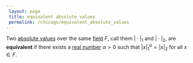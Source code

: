 ```yaml
---
 layout: page
 title: equivalent absolute values
 permalink: /chicago/equivalent_absolute_values
---
```

Two [absolute values](https://mathgloss.github.io/MathGloss/chicago/absolute_value) over the same [field](https://mathgloss.github.io/MathGloss/chicago/field) $F$, call them ${\vert}\cdot{\vert}_1$ and ${\vert}\cdot{\vert}_2$, are **equivalent** if there exists a [real number](https://mathgloss.github.io/MathGloss/chicago/real_number) $\alpha>0$ such that ${\vert}x{\vert}_1^\alpha = {\vert}x{\vert}_2$ for all $x\in F$.


